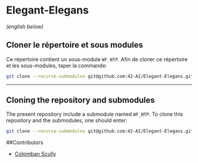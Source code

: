 # Elegant-Elegans

*(english below)*

## Cloner le répertoire et sous modules
Ce répertoire contient un sous-module `WF_NTP`. Afin de cloner ce répertoire et les sous-modules, taper la commande:
```bash
git clone --recurse-submodules git@github.com:42-AI/Elegant-Elegans.git
```

---

## Cloning the repository and submodules
The present repository include a submodule named `WF_NTP`. To clone this repository and the submodules, one should enter:
```bash
git clone --recurse-submodules git@github.com:42-AI/Elegant-Elegans.git
```

##Contributors
* [Colomban Scully](https://github.com/COTHSC)
